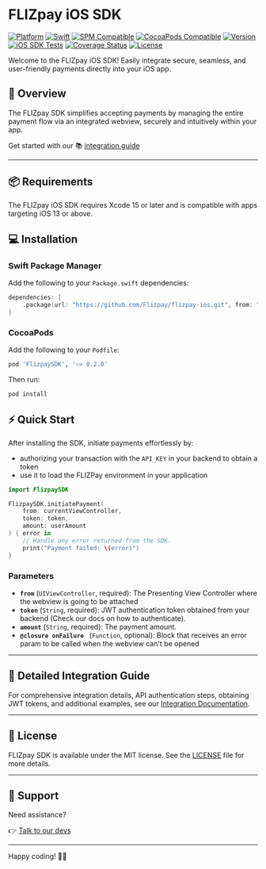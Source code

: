 # FLIZpay iOS SDK

[![Platform](https://img.shields.io/badge/platform-iOS-blue)](https://developer.apple.com/ios/)
[![Swift](https://img.shields.io/badge/swift-5-orange)](https://swift.org/)
[![SPM Compatible](https://img.shields.io/badge/SPM-compatible-brightgreen)](https://swift.org/package-manager/)
[![CocoaPods Compatible](https://img.shields.io/cocoapods/v/FlizpaySDK.svg)](https://cocoapods.org/pods/FlizpaySDK)
[![Version](https://img.shields.io/github/v/tag/Flizpay/flizpay-ios)](https://github.com/Flizpay/flizpay-ios/releases)
[![iOS SDK Tests](https://github.com/Flizpay/flizpay-ios/actions/workflows/run-tests.yml/badge.svg)](https://github.com/Flizpay/flizpay-ios/actions/workflows/run-tests.yml)
[![Coverage Status](https://coveralls.io/repos/github/Flizpay/flizpay-ios/badge.svg?branch=main)](https://coveralls.io/github/Flizpay/flizpay-ios?branch=main)
[![License](https://img.shields.io/github/license/Flizpay/flizpay-ios)](LICENSE)

Welcome to the FLIZpay iOS SDK! Easily integrate secure, seamless, and user-friendly payments directly into your iOS app.

## 🚀 Overview

The FLIZpay SDK simplifies accepting payments by managing the entire payment flow via an integrated webview, securely and intuitively within your app.

Get started with our 📚 [integration guide](https://www.docs.flizpay.de/docs/sdk/Installation)

---

## 📦 Requirements

The FLIZpay iOS SDK requires Xcode 15 or later and is compatible with apps targeting iOS 13 or above.

## 💻 Installation

### Swift Package Manager

Add the following to your `Package.swift` dependencies:

```swift
dependencies: [
    .package(url: "https://github.com/Flizpay/flizpay-ios.git", from: "0.2.0")
]
```

### CocoaPods

Add the following to your `Podfile`:

```ruby
pod 'FlizpaySDK', '~> 0.2.0'
```

Then run:

```bash
pod install
```

## ⚡️ Quick Start

After installing the SDK, initiate payments effortlessly by: 
- authorizing your transaction with the `API_KEY` in your backend to obtain a token
- use it to load the FLIZPay environment in your application

```swift
import FlizpaySDK

FlizpaySDK.initiatePayment(
    from: currentViewController,
    token: token,
    amount: userAmount
) { error in
    // Handle any error returned from the SDK.
    print("Payment failed: \(error)")
}
```

### Parameters

- **`from`** (`UIViewController`, required): The Presenting View Controller where the webview is going to be attached
- **`token`** (`String`, required): JWT authentication token obtained from your backend (Check our docs on how to authenticate).
- **`amount`** (`String`, required): The payment amount.
- **`@closure onFailure `** (`Function`, optional): Block that receives an error param to be called when the webview can't be opened
---

## 📖 Detailed Integration Guide

For comprehensive integration details, API authentication steps, obtaining JWT tokens, and additional examples, see our [Integration Documentation](https://www.docs.flizpay.de/docs/sdk/Installation).

---

## 📄 License

FLIZpay SDK is available under the MIT license. See the [LICENSE](LICENSE) file for more details.

---

## 🛟 Support

Need assistance?

👉 [Talk to our devs](https://support.flizpay.de)

---

Happy coding! 🚀🎉

